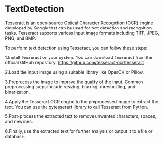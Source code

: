 # TextDetection
Tesseract is an open-source Optical Character Recognition (OCR) engine developed by Google that can be used for text detection and recognition tasks. Tesseract supports various input image formats including TIFF, JPEG, PNG, and BMP.

To perform text detection using Tesseract, you can follow these steps:

1.Install Tesseract on your system. You can download Tesseract from the official GitHub repository.
https://github.com/tesseract-ocr/tesseract

2.Load the input image using a suitable library like OpenCV or Pillow.

3.Preprocess the image to improve the quality of the input. Common preprocessing steps include resizing, blurring, thresholding, and binarization.

4.Apply the Tesseract OCR engine to the preprocessed image to extract the text. You can use the pytesseract library to call Tesseract from Python.

5.Post-process the extracted text to remove unwanted characters, spaces, and newlines.

6.Finally, use the extracted text for further analysis or output it to a file or database.
